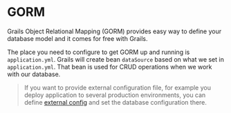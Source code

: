 # GORM

Grails Object Relational Mapping (GORM) provides easy way to define your database model and it comes for free with Grails.

The place you need to configure to get GORM up and running is `application.yml`. Grails will create bean `dataSource` based on what we set in `application.yml`. That bean is used for CRUD operations when we work with our database.

> If you want to provide external configuration file, for example you deploy application to several production environments, you can define [external config](http://grails.org/doc/latest/guide/conf.html#configExternalized) and set the database configuration there.
